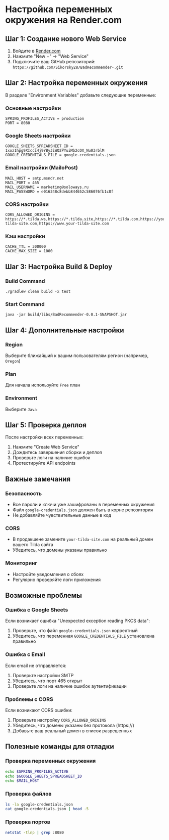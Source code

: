 # Настройка переменных окружения на Render.com

## Шаг 1: Создание нового Web Service

1. Войдите в [Render.com](https://render.com)
2. Нажмите "New +" → "Web Service"
3. Подключите ваш GitHub репозиторий: `https://github.com/Sikorsky28/BadRecommender-.git`

## Шаг 2: Настройка переменных окружения

В разделе "Environment Variables" добавьте следующие переменные:

### Основные настройки
```
SPRING_PROFILES_ACTIVE = production
PORT = 8080
```

### Google Sheets настройки
```
GOOGLE_SHEETS_SPREADSHEET_ID = 1xoz1hpg9XIcci4j9YByJiWQ2PYuiMb2cOX_Nu03rblM
GOOGLE_CREDENTIALS_FILE = google-credentials.json
```

### Email настройки (MailoPost)
```
MAIL_HOST = smtp.msndr.net
MAIL_PORT = 465
MAIL_USERNAME = marketing@soloways.ru
MAIL_PASSWORD = e016348c8debb844652c586076fb1c8f
```

### CORS настройки
```
CORS_ALLOWED_ORIGINS = https://*.tilda.ws,https://*.tilda.site,https://*.tilda.com,https://your-tilda-site.com,https://www.your-tilda-site.com
```

### Кэш настройки
```
CACHE_TTL = 300000
CACHE_MAX_SIZE = 1000
```

## Шаг 3: Настройка Build & Deploy

### Build Command
```
./gradlew clean build -x test
```

### Start Command
```
java -jar build/libs/BadRecommender-0.0.1-SNAPSHOT.jar
```

## Шаг 4: Дополнительные настройки

### Region
Выберите ближайший к вашим пользователям регион (например, `Oregon`)

### Plan
Для начала используйте `Free` план

### Environment
Выберите `Java`

## Шаг 5: Проверка деплоя

После настройки всех переменных:

1. Нажмите "Create Web Service"
2. Дождитесь завершения сборки и деплоя
3. Проверьте логи на наличие ошибок
4. Протестируйте API endpoints

## Важные замечания

### Безопасность
- Все пароли и ключи уже зашифрованы в переменных окружения
- Файл `google-credentials.json` должен быть в корне репозитория
- Не добавляйте чувствительные данные в код

### CORS
- В продакшене замените `your-tilda-site.com` на реальный домен вашего Tilda сайта
- Убедитесь, что домены указаны правильно

### Мониторинг
- Настройте уведомления о сбоях
- Регулярно проверяйте логи приложения

## Возможные проблемы

### Ошибка с Google Sheets
Если возникает ошибка "Unexpected exception reading PKCS data":
1. Проверьте, что файл `google-credentials.json` корректный
2. Убедитесь, что переменная `GOOGLE_CREDENTIALS_FILE` установлена правильно

### Ошибка с Email
Если email не отправляется:
1. Проверьте настройки SMTP
2. Убедитесь, что порт 465 открыт
3. Проверьте логи на наличие ошибок аутентификации

### Проблемы с CORS
Если возникают CORS ошибки:
1. Проверьте настройку `CORS_ALLOWED_ORIGINS`
2. Убедитесь, что домены указаны без протокола (https://)
3. Добавьте ваш реальный домен в список разрешенных

## Полезные команды для отладки

### Проверка переменных окружения
```bash
echo $SPRING_PROFILES_ACTIVE
echo $GOOGLE_SHEETS_SPREADSHEET_ID
echo $MAIL_HOST
```

### Проверка файлов
```bash
ls -la google-credentials.json
cat google-credentials.json | head -5
```

### Проверка портов
```bash
netstat -tlnp | grep :8080
```
